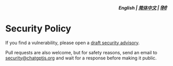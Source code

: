 <div align="right">
<h5>English | <a href="zh-cn/SECURITY.md">简体中文</a> | <a href="hi/SECURITY.md">हिंदी</a></h5>
</div>

# Security Policy

If you find a vulnerability, please open a [draft security advisory](https://github.com/kudoai/chatgpt.js/security/advisories/new).

Pull requests are also welcome, but for safety reasons, send an email to security@chatgptjs.org and wait for a response before making it public.
